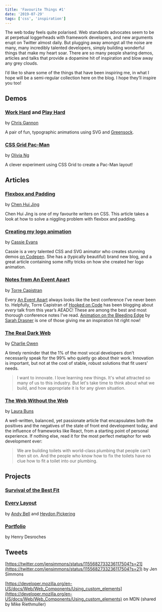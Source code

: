 ```yaml
---
title: 'Favourite Things #1'
date: '2019-07-29'
tags: ['css', 'inspiration']
---
```


The web today feels quite polarised. Web standards advocates seem to be at perpetual loggerheads with framework developers, and new arguments erupt on Twitter almost daily. But plugging away amongst all the noise are many, many incredibly talented developers, simply building wonderful things that make my heart soar. There are so many people sharing demos, articles and talks that provide a dopamine hit of inspiration and blow away any grey clouds.

I’d like to share some of the things that have been inspiring me, in what I hope will be a semi-regular collection here on the blog. I hope they’ll inspire you too!

## Demos

### [Work Hard](https://codepen.io/chrisgannon/pen/LKBGxp) and [Play Hard](https://codepen.io/chrisgannon/pen/KONLar)

by [Chris Gannon]()

A pair of fun, typographic animations using SVG and [Greensock]().

### [CSS Grid Pac-Man](https://codepen.io/oliviale/full/MNJwBM)

by [Olivia Ng]()

A clever experiment using CSS Grid to create a Pac-Man layout!

## Articles

### [Flexbox and Padding](https://www.chenhuijing.com/blog/flexbox-and-padding/)

by [Chen Hui Jing](https://twitter.com/hj_chen)

Chen Hui Jing is one of my favourite writers on CSS. This article takes a look at how to solve a niggling problem with flexbox and padding.

### [Creating my logo animation](https://www.cassie.codes/posts/creating-my-logo-animation/)

by [Cassie Evans](https://twitter.com/cassiecodes)

Cassie is a very talented CSS and SVG animator who creates stunning demos [on Codepen](). She has a (typically beautiful) brand new blog, and a great article containing some nifty tricks on how she created her logo animation.

### [Notes from An Event Apart](https://hookedoncode.com/category/an-event-apart-2019/)

by [Torre Capistran](http://hookedoncode.com)

Every [An Event Apart](https://aneventapart.com/) always looks like the best conference I’ve never been to. Helpfully, Torre Capistran of [Hooked on Code](https://hookedoncode.com) has been blogging about _every_ talk from this year’s AEADC! These are among the best and most thorough conference notes I’ve read. [Animation on the Bleeding Edge](https://hookedoncode.com/2019/07/animation-on-the-bleeding-edge-by-sarah-drasner/) by [Sarah Drasner](https://twitter.com/sarah_edo) is one of those giving me an inspiration hit right now!

### [The Real Dark Web](https://www.sonniesedge.net/posts/real-dark-web/)

by [Charlie Owen](https://twitter.com/sonniesedge)

A timely reminder that the 1% of the most vocal developers don’t necessarily speak for the 99% who quietly go about their work. Innovation is important, but not at the cost of stable, robust solutions that fit users’ needs.

> I want to innovate. I love learning new things. It's what attracted so many of us to this industry. But let's take time to think about what we build, and how appropriate it is for any given situation.

### [The Web Without the Web](https://dev.to/walaura/the-web-without-the-web-aeo)

by [Laura Buns](https://twitter.com/freezydorito)

A well-written, balanced, yet passionate article that encapsulates both the positives and the negatives of the state of front end development today, and the influence of frameworks like React, from a starting point of personal experience. If nothing else, read it for the most perfect metaphor for web development ever:

> We are building toilets with world-class plumbing that people can't then sit on. And the people who know how to fix the toilets have no clue how to fit a toilet into our plumbing.

## Projects

### [Survival of the Best Fit](https://medium.com/read-write-participate/would-an-algorithm-hire-you-or-ignore-your-resume-db315a873c91)

### [Every Layout](https://every-layout.dev/checkout/)

by [Andy Bell]() and [Heydon Pickering]()

### [Portfolio](https://t.co/xhEbWJhhSp?amp=1)

by Henry Desroches

## Tweets

[https://twitter.com/jensimmons/status/1155682733236117504?s=21](https://twitter.com/jensimmons/status/1155682733236117504?s=21) by Jen Simmons

[https://developer.mozilla.org/en-US/docs/Web/Web_Components/Using_custom_elements](https://developer.mozilla.org/en-US/docs/Web/Web_Components/Using_custom_elements) on MDN (shared by Mike Riethmuller)
